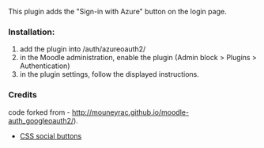 This plugin adds the "Sign-in with Azure" button on the login page.

### Installation:

1. add the plugin into /auth/azureoauth2/
2. in the Moodle administration, enable the plugin (Admin block > Plugins > Authentication)
3. in the plugin settings, follow the displayed instructions.

### Credits
code forked from - http://mouneyrac.github.io/moodle-auth_googleoauth2/).
* [CSS social buttons](http://zocial.smcllns.com/)
